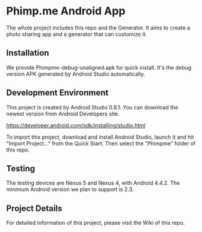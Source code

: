 Phimp.me Android App
=======

The whole project includes this repo and the Generator. It aims to create a photo sharing app and a generator that can customize it.

Installation
-------

We provide Phimpme-debug-unaligned.apk for quick install. It's the debug version APK generated by Android Studio automatically.

Development Environment
-------

This project is created by Android Studio 0.8.1. You can download the newest version from Android Developers site.

https://developer.android.com/sdk/installing/studio.html

To import this project, download and install Android Studio, launch it and hit "Import Project..." from the Quick Start. Then select the "Phimpme" folder of this repo.

Testing
-------

The testing devices are Nexus 5 and Nexus 4, with Android 4.4.2. The minimum Android version we plan to support is 2.3.

Project Details
-------

For detailed information of this project, please visit the Wiki of this repo.
